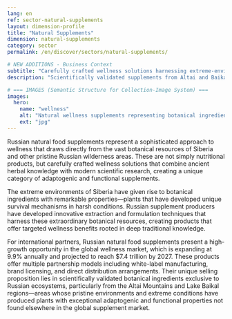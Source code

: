 ```yaml
---
lang: en
ref: sector-natural-supplements
layout: dimension-profile
title: "Natural Supplements"
dimension: natural-supplements
category: sector
permalink: /en/discover/sectors/natural-supplements/

# NEW ADDITIONS - Business Context
subtitle: "Carefully crafted wellness solutions harnessing extreme-environment botanicals with remarkable adaptogenic and functional properties"
description: "Scientifically validated supplements from Altai and Baikal regions targeting the $7.4 trillion global wellness market."

# === IMAGES (Semantic Structure for Collection-Image System) ===
images:
  hero:
    name: "wellness"
    alt: "Natural wellness supplements representing botanical ingredients and health benefits"
    ext: "jpg"
---
```


Russian natural food supplements represent a sophisticated approach to wellness that draws directly from the vast botanical resources of Siberia and other pristine Russian wilderness areas. These are not simply nutritional products, but carefully crafted wellness solutions that combine ancient herbal knowledge with modern scientific research, creating a unique category of adaptogenic and functional supplements.

The extreme environments of Siberia have given rise to botanical ingredients with remarkable properties—plants that have developed unique survival mechanisms in harsh conditions. Russian supplement producers have developed innovative extraction and formulation techniques that harness these extraordinary botanical resources, creating products that offer targeted wellness benefits rooted in deep traditional knowledge.

For international partners, Russian natural food supplements present a high-growth opportunity in the global wellness market, which is expanding at 9.9% annually and projected to reach $7.4 trillion by 2027. These products offer multiple partnership models including white-label manufacturing, brand licensing, and direct distribution arrangements. Their unique selling proposition lies in scientifically validated botanical ingredients exclusive to Russian ecosystems, particularly from the Altai Mountains and Lake Baikal regions—areas whose pristine environments and extreme conditions have produced plants with exceptional adaptogenic and functional properties not found elsewhere in the global supplement market.
